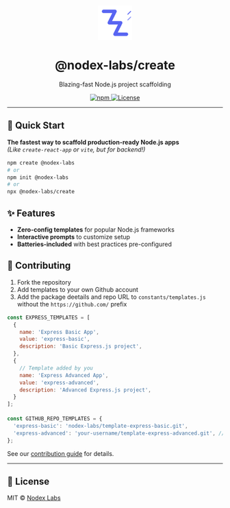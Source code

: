 <div align="center">
  <img width="80" src="https://github.com/nodex-labs/brand/blob/main/nodex-logo.svg">
  <h1>@nodex-labs/create</h1>
  <p>Blazing-fast Node.js project scaffolding</p>
  <a href="https://www.npmjs.com/package/@nodex-labs/create">
    <img alt="npm" src="https://img.shields.io/npm/v/@nodex-labs/create?color=5865F2&label=latest&logo=npm">
  </a>
  <a href="https://github.com/nodex-labs/create/blob/main/LICENSE">
    <img alt="License" src="https://img.shields.io/badge/license-MIT-%235865F2">
  </a>
</div>

---

## 🚀 Quick Start

**The fastest way to scaffold production-ready Node.js apps**  
*(Like `create-react-app` or `vite`, but for backend!)*

```bash
npm create @nodex-labs
# or
npm init @nodex-labs
# or 
npx @nodex-labs/create
```

## ✨ Features

- **Zero-config templates** for popular Node.js frameworks
- **Interactive prompts** to customize setup
- **Batteries-included** with best practices pre-configured
<!-- - **TypeScript-ready** out of the box -->

<!-- ## 🛠️ Templates

| Template          | Command                          | Includes                     |
|-------------------|----------------------------------|------------------------------|
| Express Basic     | `--template express-basic`       | Router, error handling       |
| Express MVC       | `--template express-mvc`         | Models, controllers, routes  |
| CLI Tool          | `--template cli`                 | Commander + TypeScript       | -->

<!-- ## 🏗️ Create Custom Templates

1. Make a template folder in your project:
   ```bash
   mkdir -p templates/my-template
   ```
2. Add files with `{{variable}}` placeholders:
   ```js
   // templates/my-template/{{projectName}}.js
   console.log("Welcome to {{projectName}}!");
   ```
3. Reference in `.nodexrc`:
   ```json
   {
     "templates": {
       "my-template": "./templates/my-template"
     }
   }
   ``` -->

<!-- ## 📦 Usage as Dependency

Install as a module for programmatic use:
```bash
npm install @nodex-labs/create
```

```js
import { scaffold } from '@nodex-labs/create';

await scaffold({
  template: 'express-mvc',
  projectName: 'my-app',
  dest: './projects'
});
``` -->

## 🤝 Contributing

1. Fork the repository
2. Add templates to your own Github account
3. Add the package deetails and repo URL to `constants/templates.js` without the `https://github.com/` prefix
```js
const EXPRESS_TEMPLATES = [
  {
    name: 'Express Basic App',
    value: 'express-basic',
    description: 'Basic Express.js project',
  },
  {
    // Template added by you
    name: 'Express Advanced App',
    value: 'express-advanced',
    description: 'Advanced Express.js project',
  }
];

const GITHUB_REPO_TEMPLATES = {
  'express-basic': 'nodex-labs/template-express-basic.git',
  'express-advanced': 'your-username/template-express-advanced.git', // Your template URL from your Github
};
```
<!-- 4. Submit a PR! -->

See our [contribution guide](CONTRIBUTION.md) for details.

---

## 📜 License

MIT © [Nodex Labs](https://github.com/nodex-labs)
